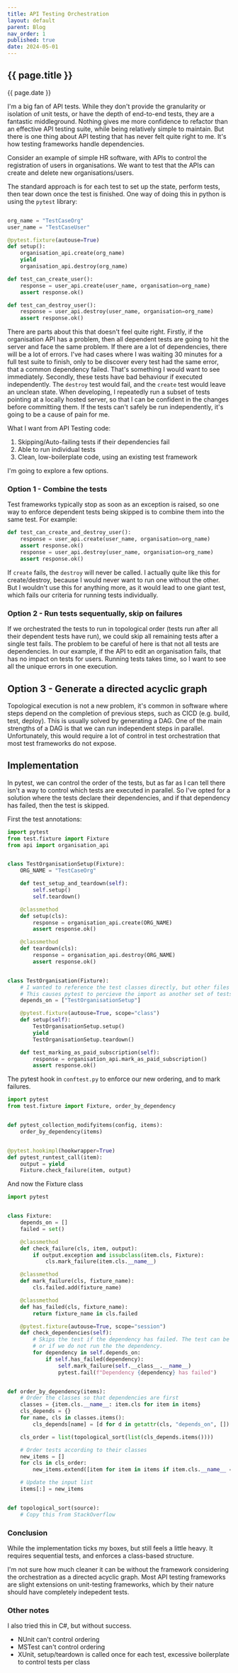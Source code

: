 ```yaml
---
title: API Testing Orchestration
layout: default
parent: Blog
nav_order: 1
published: true
date: 2024-05-01
---
```


## {{ page.title }}

{{ page.date }}

I'm a big fan of API tests. While they don't provide the granularity or isolation of unit tests, or have the depth of end-to-end tests, they are a fantastic middleground. Nothing gives me more confidence to refactor than an effective API testing suite, while being relatively simple to maintain.
But there is one thing about API testing that has never felt quite right to me. It's how testing frameworks handle dependencies.

Consider an example of simple HR software, with APIs to control the registration of users in organisations.
We want to test that the APIs can create and delete new organisations/users.

The standard approach is for each test to set up the state, perform tests, then tear down once the test is finished. One way of doing this in python is using the `pytest` library:

```python

org_name = "TestCaseOrg"
user_name = "TestCaseUser"

@pytest.fixture(autouse=True)
def setup():
    organisation_api.create(org_name)
    yield
    organisation_api.destroy(org_name)

def test_can_create_user():
    response = user_api.create(user_name, organisation=org_name)
    assert response.ok()

def test_can_destroy_user():
    response = user_api.destroy(user_name, organisation=org_name)
    assert response.ok()
```

There are parts about this that doesn't feel quite right. Firstly, if the organisation API has a problem, then all dependent tests are going to hit the server and face the same problem. If there are a lot of dependencies, there will be a lot of errors. I've had cases where I was waiting 30 minutes for a full test suite to finish, only to be discover every test had the same error, that a common dependency failed. That's something I would want to see immediately.
Secondly, these tests have bad behaviour if executed independently. The `destroy` test would fail, and the `create` test would leave an unclean state. When developing, I repeatedly run a subset of tests pointing at a locally hosted server, so that I can be confident in the changes before committing them. If the tests can't safely be run independently, it's going to be a cause of pain for me.

What I want from API Testing code:

1.  Skipping/Auto-failing tests if their dependencies fail
2.  Able to run individual tests
3.  Clean, low-boilerplate code, using an existing test framework

I'm going to explore a few options.

### Option 1 - Combine the tests

Test frameworks typically stop as soon as an exception is raised, so one way to enforce dependent tests being skipped is to combine them into the same test. For example:

```python
def test_can_create_and_destroy_user():
    response = user_api.create(user_name, organisation=org_name)
    assert response.ok()
    response = user_api.destroy(user_name, organisation=org_name)
    assert response.ok()
```

If `create` fails, the `destroy` will never be called. I actually quite like this for create/destroy, because I would never want to run one without the other. But I wouldn't use this for anything more, as it would lead to one giant test, which fails our criteria for running tests individually.

### Option 2 - Run tests sequentually, skip on failures

If we orchestrated the tests to run in topological order (tests run after all their dependent tests have run), we could skip all remaining tests after a single test fails.
The problem to be careful of here is that not all tests are dependencies. In our example, if the API to edit an organisation fails, that has no impact on tests for users. Running tests takes time, so I want to see all the unique errors in one execution.

## Option 3 - Generate a directed acyclic graph

Topological execution is not a new problem, it's common in software where steps depend on the completion of previous steps, such as CICD (e.g. build, test, deploy). This is usually solved by generating a DAG. One of the main strengths of a DAG is that we can run independent steps in parallel. Unfortunately, this would require a lot of control in test orchestration that most test frameworks do not expose.

## Implementation

In pytest, we can control the order of the tests, but as far as I can tell there isn't a way to control which tests are executed in parallel. So I've opted for a solution where the tests declare their dependencies, and if that dependency has failed, then the test is skipped.

First the test annotations:

```python
import pytest
from test.fixture import Fixture
from api import organisation_api


class TestOrganisationSetup(Fixture):
    ORG_NAME = "TestCaseOrg"

    def test_setup_and_teardown(self):
        self.setup()
        self.teardown()

    @classmethod
    def setup(cls):
        response = organisation_api.create(ORG_NAME)
        assert response.ok()

    @classmethod
    def teardown(cls):
        response = organisation_api.destroy(ORG_NAME)
        assert response.ok()


class TestOrganisation(Fixture):
    # I wanted to reference the test classes directly, but other files would require an import statement.
    # This causes pytest to percieve the import as another set of tests, leading to duplicate execution.
    depends_on = ["TestOrganisationSetup"]

    @pytest.fixture(autouse=True, scope="class")
    def setup(self):
        TestOrganisationSetup.setup()
        yield
        TestOrganisationSetup.teardown()

    def test_marking_as_paid_subscription(self):
        response = organisation_api.mark_as_paid_subscription()
        assert response.ok()
```

The pytest hook in `conftest.py` to enforce our new ordering, and to mark failures.

```python
import pytest
from test.fixture import Fixture, order_by_dependency


def pytest_collection_modifyitems(config, items):
    order_by_dependency(items)


@pytest.hookimpl(hookwrapper=True)
def pytest_runtest_call(item):
    output = yield
    Fixture.check_failure(item, output)
```

And now the Fixture class

```python
import pytest


class Fixture:
    depends_on = []
    failed = set()

    @classmethod
    def check_failure(cls, item, output):
        if output.exception and issubclass(item.cls, Fixture):
            cls.mark_failure(item.cls.__name__)

    @classmethod
    def mark_failure(cls, fixture_name):
        cls.failed.add(fixture_name)

    @classmethod
    def has_failed(cls, fixture_name):
        return fixture_name in cls.failed

    @pytest.fixture(autouse=True, scope="session")
    def check_dependencies(self):
        # Skips the test if the dependency has failed. The test can be run if the dependency passes,
        # or if we do not run the the dependency.
        for dependency in self.depends_on:
            if self.has_failed(dependency):
                self.mark_failure(self.__class__.__name__)
                pytest.fail(f"Dependency {dependency} has failed")


def order_by_dependency(items):
    # Order the classes so that dependencies are first
    classes = {item.cls.__name__: item.cls for item in items}
    cls_depends = {}
    for name, cls in classes.items():
        cls_depends[name] = [d for d in getattr(cls, "depends_on", []) if d in classes]

    cls_order = list(topological_sort(list(cls_depends.items())))

    # Order tests according to their classes
    new_items = []
    for cls in cls_order:
        new_items.extend([item for item in items if item.cls.__name__ == cls])

    # Update the input list
    items[:] = new_items


def topological_sort(source):
    # Copy this from StackOverflow

```

### Conclusion

While the implementation ticks my boxes, but still feels a little heavy. It requires sequential tests, and enforces a class-based structure.

I'm not sure how much cleaner it can be without the framework considering the orchestration as a directed acyclic graph. Most API testing frameworks are slight extensions on unit-testing frameworks, which by their nature should have completely indepedent tests.

### Other notes

I also tried this in C#, but without success.

- NUnit can't control ordering
- MSTest can't control ordering
- XUnit, setup/teardown is called once for each test, excessive boilerplate to control tests per class
